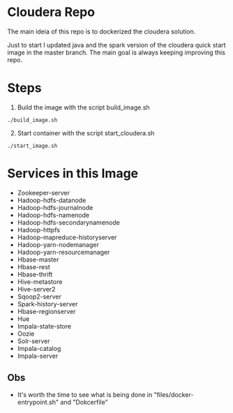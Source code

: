 # Cloudera Repo
The main ideia of this repo is to dockerized the cloudera solution.

Just to start I updated java and the spark version of the cloudera quick start image in the master branch. The main goal is always keeping improving this repo. 

# Steps

1. Build the image with the script build_image.sh
```
./build_image.sh
```
2. Start container with the script start_cloudera.sh
```
./start_image.sh
```

# Services in this Image

* Zookeeper-server 
* Hadoop-hdfs-datanode 
* Hadoop-hdfs-journalnode 
* Hadoop-hdfs-namenode 
* Hadoop-hdfs-secondarynamenode 
* Hadoop-httpfs 
* Hadoop-mapreduce-historyserver 
* Hadoop-yarn-nodemanager 
* Hadoop-yarn-resourcemanager 
* Hbase-master 
* Hbase-rest 
* Hbase-thrift 
* Hive-metastore 
* Hive-server2 
* Sqoop2-server 
* Spark-history-server 
* Hbase-regionserver 
* Hue 
* Impala-state-store 
* Oozie 
* Solr-server 
* Impala-catalog 
* Impala-server

## Obs

* It's worth the time to see what is being done in "files/docker-entrypoint.sh" and "Dokcerfile"